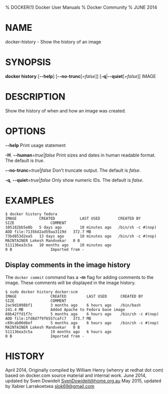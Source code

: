 % DOCKER(1) Docker User Manuals
% Docker Community
% JUNE 2014
# NAME
docker-history - Show the history of an image

# SYNOPSIS
**docker history**
[**--help**]
[**--no-trunc**[=*false*]]
[**-q**|**--quiet**[=*false*]]
IMAGE

# DESCRIPTION

Show the history of when and how an image was created.

# OPTIONS
**--help**
  Print usage statement

**-H**. **--human**=*true*|*false*
    Print sizes and dates in human readable format. The default is *true*.

**--no-trunc**=*true*|*false*
   Don't truncate output. The default is *false*.

**-q**, **--quiet**=*true*|*false*
   Only show numeric IDs. The default is *false*.

# EXAMPLES
    $ docker history fedora
    IMAGE          CREATED           LAST USED        CREATED BY                                      SIZE                COMMENT
    105182bb5e8b   5 days ago        10 minutes ago   /bin/sh -c #(nop) ADD file:71356d2ad59aa3119d   372.7 MB
    73bd853d2ea5   13 days ago       10 minutes ago   /bin/sh -c #(nop) MAINTAINER Lokesh Mandvekar   0 B
    511136ea3c5a   10 months ago     10 minutes ago                                                   0 B                 Imported from -

## Display comments in the image history
The `docker commit` command has a **-m** flag for adding comments to the image. These comments will be displayed in the image history.

    $ sudo docker history docker:scm
    IMAGE               CREATED         LAST USED      CREATED BY                                      SIZE                COMMENT
    2ac9d1098bf1        3 months ago    6 hours ago    /bin/bash                                       241.4 MB            Added Apache to Fedora base image
    88b42ffd1f7c        5 months ago    6 hours ago    /bin/sh -c #(nop) ADD file:1fd8d7f9f6557cafc7   373.7 MB
    c69cab00d6ef        5 months ago    6 hours ago    /bin/sh -c #(nop) MAINTAINER Lokesh Mandvekar   0 B
    511136ea3c5a        19 months ago   6 hours ago                                                    0 B                 Imported from -

# HISTORY
April 2014, Originally compiled by William Henry (whenry at redhat dot com)
based on docker.com source material and internal work.
June 2014, updated by Sven Dowideit <SvenDowideit@home.org.au>
May 2015, updated by Xabier Larrakoetxea <slok69@gmail.com>
